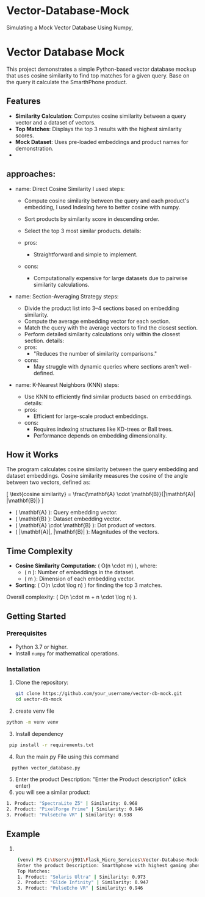 # Vector-Database-Mock
Simulating a Mock Vector Database Using Numpy,

# Vector Database Mock

This project demonstrates a simple Python-based vector database mockup that uses cosine similarity to find top matches for a given query.
Base on the query it calculate the SmarthPhone product.

## Features
- **Similarity Calculation**: Computes cosine similarity between a query vector and a dataset of vectors.
- **Top Matches**: Displays the top 3 results with the highest similarity scores.
- **Mock Dataset**: Uses pre-loaded embeddings and product names for demonstration.
- 
## approaches:

  - name: Direct Cosine Similarity I used
    steps:
      - Compute cosine similarity between the query and each product's embedding, I used Indexing here to better cosine with numpy.
      - Sort products by similarity score in descending order.
      - Select the top 3 most similar products.
    details:
      - pros: 
        - Straightforward and simple to implement.
          
      - cons: 
        - Computationally expensive for large datasets due to pairwise similarity calculations.

  - name: Section-Averaging Strategy
    steps:
      - Divide the product list into 3–4 sections based on embedding similarity.
      - Compute the average embedding vector for each section.
      - Match the query with the average vectors to find the closest section.
      - Perform detailed similarity calculations only within the closest section.
    details:
      - pros: 
        - "Reduces the number of similarity comparisons."
      - cons: 
        - May struggle with dynamic queries where sections aren't well-defined.

  - name: K-Nearest Neighbors (KNN)
    steps:
      - Use KNN to efficiently find similar products based on embeddings.
    details:
      - pros: 
        - Efficient for large-scale product embeddings.
      - cons: 
        - Requires indexing structures like KD-trees or Ball trees.
        - Performance depends on embedding dimensionality.


## How it Works
The program calculates cosine similarity between the query embedding and dataset embeddings. Cosine similarity measures the cosine of the angle between two vectors, defined as:

\[
\text{cosine similarity} = \frac{\mathbf{A} \cdot \mathbf{B}}{\|\mathbf{A}\| \|\mathbf{B}\|}
\]

- \( \mathbf{A} \): Query embedding vector.
- \( \mathbf{B} \): Dataset embedding vector.
- \( \mathbf{A} \cdot \mathbf{B} \): Dot product of vectors.
- \( \|\mathbf{A}\|, \|\mathbf{B}\| \): Magnitudes of the vectors.

## Time Complexity
- **Cosine Similarity Computation**: \( O(n \cdot m) \), where:
  - \( n \): Number of embeddings in the dataset.
  - \( m \): Dimension of each embedding vector.
- **Sorting**: \( O(n \cdot \log n) \) for finding the top 3 matches.

Overall complexity: \( O(n \cdot m + n \cdot \log n) \).

## Getting Started
### Prerequisites
- Python 3.7 or higher.
- Install `numpy` for mathematical operations.

### Installation
1. Clone the repository:
   ```bash
   git clone https://github.com/your_username/vector-db-mock.git
   cd vector-db-mock
   ```
2. create venv file 
``` bash
python -m venv venv
```
3. Install dependency
``` bash
 pip install -r requirements.txt
```
4. Run the main.py File using this command
``` bash
  python vector_database.py
```
5. Enter the product Description: "Enter the Product description" (click enter)
6. you will see a similar product:
``` bash
1. Product: "SpectraLite Z5" | Similarity: 0.968
2. Product: "PixelForge Prime" | Similarity: 0.946
3. Product: "PulseEcho VR" | Similarity: 0.938
```

## Example
1. 
``` bash
    (venv) PS C:\Users\nj991\Flask_Micro_Services\Vector-Database-Mock> python main.py
    Enter the product Description: Smarthphone with highest gaming phone
    Top Matches:
    1. Product: "Solaris Ultra" | Similarity: 0.973
    2. Product: "Glide Infinity" | Similarity: 0.947
    3. Product: "PulseEcho VR" | Similarity: 0.946
```

